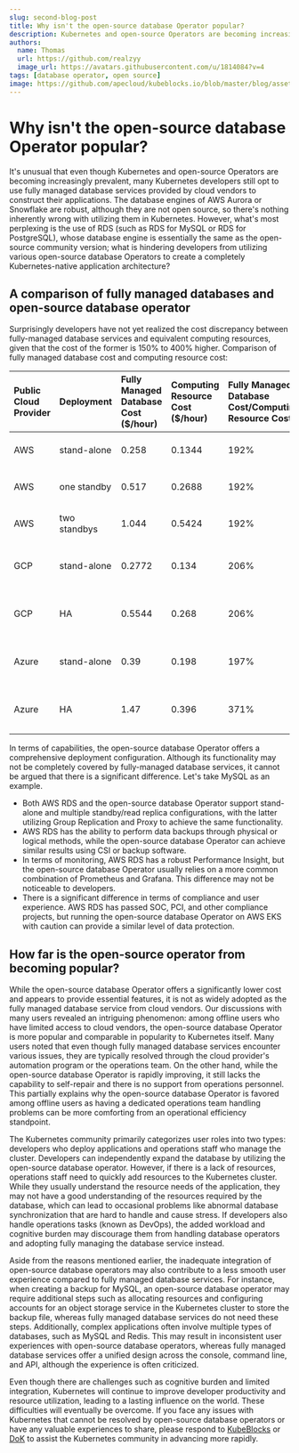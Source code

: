 ```yaml
---
slug: second-blog-post
title: Why isn't the open-source database Operator popular?
description: Kubernetes and open-source Operators are becoming increasingly prevalent but why isn't the open-source database Operator popular?
authors:
  name: Thomas
  url: https://github.com/realzyy
  image_url: https://avatars.githubusercontent.com/u/1814084?v=4
tags: [database operator, open source]
image: https://github.com/apecloud/kubeblocks.io/blob/master/blog/assets/test.png
---
```


# Why isn't the open-source database Operator popular?

It's unusual that even though Kubernetes and open-source Operators are becoming increasingly prevalent, many Kubernetes developers still opt to use fully managed database services provided by cloud vendors to construct their applications. The database engines of AWS Aurora or Snowflake are robust, although they are not open source, so there's nothing inherently wrong with utilizing them in Kubernetes. However, what's most perplexing is the use of RDS (such as RDS for MySQL or RDS for PostgreSQL), whose database engine is essentially the same as the open-source community version; what is hindering developers from utilizing various open-source database Operators to create a completely Kubernetes-native application architecture?

## A comparison of fully managed databases and open-source database operator

Surprisingly developers have not yet realized the cost discrepancy between fully-managed database services and equivalent computing resources, given that the cost of the former is 150% to 400% higher.
Comparison of fully managed database cost and computing resource cost:

| Public Cloud Provider | Deployment | Fully Managed Database Cost ($/hour) | Computing Resource Cost ($/hour) | Fully Managed Database Cost/Computing Resource Cost | Remarks | 
| :--   | :--           | :--    | :--    | :--  | :--                                | 
| AWS   | stand-alone   | 0.258  | 0.1344 | 192% | Oregon 4C/16GB <br />t4g.xlarge    |
| AWS   | one standby   | 0.517  | 0.2688 | 192% | Oregon 4C/16GB <br />t4g.xlarge    |
| AWS   | two standbys  | 1.044  | 0.5424 | 192% | Oregon 4C/16GB <br />m6gd.xlarge   |
| GCP   | stand-alone   | 0.2772 | 0.134  | 206% | Oregon 4C/16GB <br />e2-standard-4 |
| GCP   | HA            | 0.5544 | 0.268  | 206% | Oregon 4C/16GB <br />e2-standard-4 |
| Azure | stand-alone   | 0.39   | 0.198  | 197% | West US 4C/16GB <br />B4ms / D4as  |
| Azure | HA            | 1.47   | 0.396  | 371% | West US 4C/16GB <br />B4ms / D4as  |

In terms of capabilities, the open-source database Operator offers a comprehensive deployment configuration. Although its functionality may not be completely covered by fully-managed database services, it cannot be argued that there is a significant difference. Let's take MySQL as an example.

  * Both AWS RDS and the open-source database Operator support stand-alone and multiple standby/read replica configurations, with the latter utilizing Group Replication and Proxy to achieve the same functionality.
  * AWS RDS has the ability to perform data backups through physical or logical methods, while the open-source database Operator can achieve similar results using CSI or backup software.
  * In terms of monitoring, AWS RDS has a robust Performance Insight, but the open-source database Operator usually relies on a more common combination of Prometheus and Grafana. This difference may not be noticeable to developers.
  * There is a significant difference in terms of compliance and user experience. AWS RDS has passed SOC, PCI, and other compliance projects, but running the open-source database Operator on AWS EKS with caution can provide a similar level of data protection.

## How far is the open-source operator from becoming popular?

While the open-source database Operator offers a significantly lower cost and appears to provide essential features, it is not as widely adopted as the fully managed database service from cloud vendors. Our discussions with many users revealed an intriguing phenomenon: among offline users who have limited access to cloud vendors, the open-source database Operator is more popular and comparable in popularity to Kubernetes itself.
Many users noted that even though fully managed database services encounter various issues, they are typically resolved through the cloud provider's automation program or the operations team. On the other hand, while the open-source database Operator is rapidly improving, it still lacks the capability to self-repair and there is no support from operations personnel. This partially explains why the open-source database Operator is favored among offline users as having a dedicated operations team handling problems can be more comforting from an operational efficiency standpoint.

The Kubernetes community primarily categorizes user roles into two types: developers who deploy applications and operations staff who manage the cluster. Developers can independently expand the database by utilizing the open-source database operator. However, if there is a lack of resources, operations staff need to quickly add resources to the Kubernetes cluster. While they usually understand the resource needs of the application, they may not have a good understanding of the resources required by the database, which can lead to occasional problems like abnormal database synchronization that are hard to handle and cause stress. If developers also handle operations tasks (known as DevOps), the added workload and cognitive burden may discourage them from handling database operators and adopting fully managing the database service instead.

Aside from the reasons mentioned earlier, the inadequate integration of open-source database operators may also contribute to a less smooth user experience compared to fully managed database services. For instance, when creating a backup for MySQL, an open-source database operator may require additional steps such as allocating resources and configuring accounts for an object storage service in the Kubernetes cluster to store the backup file, whereas fully managed database services do not need these steps. Additionally, complex applications often involve multiple types of databases, such as MySQL and Redis. This may result in inconsistent user experiences with open-source database operators, whereas fully managed database services offer a unified design across the console, command line, and API, although the experience is often criticized.

Even though there are challenges such as cognitive burden and limited integration, Kubernetes will continue to improve developer productivity and resource utilization, leading to a lasting influence on the world.
These difficulties will eventually be overcome. If you face any issues with Kubernetes that cannot be resolved by open-source database operators or have any valuable experiences to share, please respond to [KubeBlocks](https://join.slack.com/t/kubeblocks/shared_invite/zt-1oz1hjyfk-UZwOJt8fge2TtWkTnuVfJg) or [DoK](https://dokcommunity.slack.com/join/shared_invite/zt-10v7uncvp-jNFwulsVWvUO0SKMDTjwAw#/shared-invite/email) to assist the Kubernetes community in advancing more rapidly.